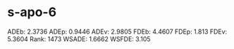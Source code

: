 # s-apo-6

ADEb: 2.3736
ADEp: 0.9446
ADEv: 2.9805
FDEb: 4.4607
FDEp: 1.813
FDEv: 5.3604
Rank: 1473
WSADE: 1.6662
WSFDE: 3.105